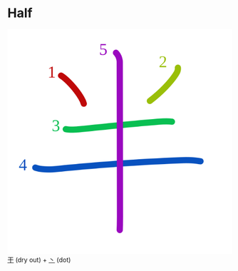# Half
![534a](Kanji/kanji-colorize/534a.svg)
[干](Kanji/kanji-dict/干.md) (dry out) + [丶](Kanji/kanji-dict/丶.md) (dot) 